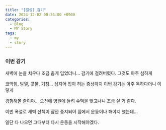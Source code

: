 ```yaml
---
title: "[일상] 감기"
date: 2024-12-02 00:34:00 +0900
categories:
  - Blog
  - MY Story
tags:
  - my
  - story
---
```


### 이번 감기
새벽에 눈을 치우다 조금 춥게 입었더니… 감기에 걸려버렸다. 그것도 아주 심하게

코막힘, 발열, 콧물, 기침… 심지어 입이 허는 증상까지 이번 감기는 아주 독하다더니 이렇게

경험해볼 줄이야… 오전에 병원에 들려 수액을 맞고나니 조금 살 거 같다.

이번 폭설로 새벽 산책이 잠깐 중지되어 집에서 운동이나 해야지 했는데…

일단 다 나으면 그때부터 다시 운동을 시작해야겠다.